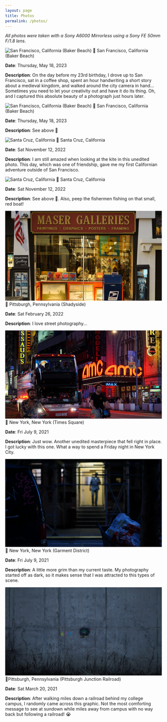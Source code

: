 ```yaml
---
layout: page
title: Photos
permalink: /photos/
---
```

*All photos were taken with a Sony A6000 Mirrorless using a Sony FE 50mm F/1.8 lens*.

![San Francisco, California (Baker Beach)](/images/baker-beach-bridge.jpg)
📍 San Francisco, California (Baker Beach)

**Date**: Thursday, May 18, 2023

**Description**: On the day before my 23rd birthday, I drove up to San Francisco, sat in a coffee shop, spent an hour handwriting a short story about a medieval kingdom, and walked around the city camera in hand... Sometimes you need to let your creativity out and have it do its thing. Oh, and I captured this absolute beauty of a photograph just hours later.


![San Francisco, California (Baker Beach)](/images/baker-beach-north-bay.jpg)
📍 San Francisco, California (Baker Beach)

**Date**: Thursday, May 18, 2023

**Description**: See above 🙂


![Santa Cruz, California](/images/santa-cruz-kite.jpg)
📍 Santa Cruz, California

**Date**: Sat November 12, 2022

**Description**: I am still amazed when looking at the kite in this unedited photo. This day, which was one of friendship, gave me my first Californian adventure outside of San Francisco.


![Santa Cruz, California](/images/santa-cruz-pacific-ocean.jpg)
📍 Santa Cruz, California

**Date**: Sat November 12, 2022

**Description**: See above 🙂. Also, peep the fishermen fishing on that small, red boat!


![Pittsburgh, Pennsylvania (Shadyside)](/images/shadyside-pittsburgh.jpg)
📍 Pittsburgh, Pennsylvania (Shadyside)

**Date**: Sat February 26, 2022

**Description**: I love street photography...


![New York, New York (Times Square)](/images/times-square-amc.jpg)
📍 New York, New York (Times Square)

**Date**: Fri July 9, 2021

**Description**: Just wow. Another unedited masterpiece that fell right in place. I got lucky with this one. What a way to spend a Friday night in New York City.


![New York, New York (Manhattan)](/images/man-new-york.jpg)
📍 New York, New York (Garment District)

**Date**: Fri July 9, 2021

**Description**: A little more grim than my current taste. My photography started off as dark, so it makes sense that I was attracted to this types of scene.


![Pittsburgh, Pennsylvania (Pittsburgh Junction Railroad)](/images/railroad.jpg)
📍Pittsburgh, Pennsylvania (Pittsburgh Junction Railroad)

**Date**: Sat March 20, 2021

**Description**: After walking miles down a railroad behind my college campus, I randomly came across this graphic. Not the most comforting message to see at sundown while miles away from campus with no way back but following a railroad! 😭
